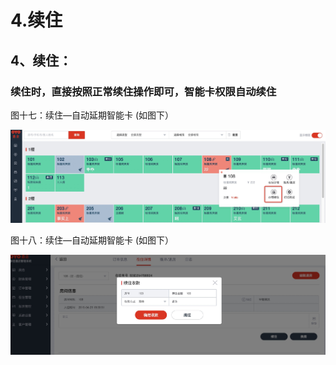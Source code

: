 # 4.续住

## 4、续住：

### 续住时，直接按照正常续住操作即可，智能卡权限自动续住

图十七：续住—自动延期智能卡    \(如图下）

![](../../.gitbook/assets/image%20%28253%29.png)

图十八：续住—自动延期智能卡    \(如图下）

![](../../.gitbook/assets/image%20%28711%29.png)

## 


